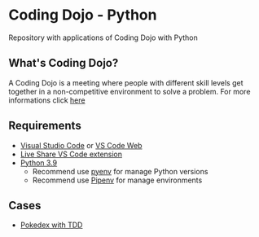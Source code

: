 # Coding Dojo - Python

Repository with applications of Coding Dojo with Python

## What's Coding Dojo?

A Coding Dojo is a meeting where people with different skill levels get together in a non-competitive environment to solve a problem. For more informations click [here](https://codingdojo.org/)

## Requirements

- [Visual Studio Code](https://code.visualstudio.com/) or [VS Code Web](https://vscode.dev/)
- [Live Share VS Code extension](https://marketplace.visualstudio.com/items?itemName=MS-vsliveshare.vsliveshare)
- [Python 3.9](https://www.python.org/downloads/release/python-3912/)
  - Recommend use [pyenv](https://github.com/pyenv/pyenv) for manage Python versions
  - Recommend use [Pipenv](https://pypi.org/project/pipenv/) for manage environments

## Cases

- [Pokedex with TDD](https://github.com/pedrosena138/coding-dojo-python/tree/main/pokedex)
